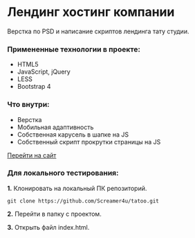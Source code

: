 # Лендинг хостинг компании

Верстка по PSD и написание скриптов лендинга тату студии.

### Примененные технологии в проекте:

* HTML5
* JavaScript, jQuery
* LESS
* Bootstrap 4

### Что внутри:

* Верстка
* Мобильная адаптивность
* Собственная карусель в шапке на JS
* Собственный скрипт прокрутки страницы на JS

[Перейти на сайт](http://websweet.ru/tatoo/)

### Для локального тестирования:

**1.** Клонировать на локальный ПК репозиторий.

```git clone https://github.com/Screamer4u/tatoo.git```

**2.** Перейти в папку с проектом.

**3.** Открыть файл index.html.

